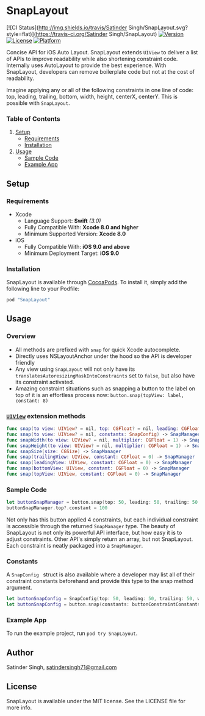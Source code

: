 # SnapLayout

[![CI Status](http://img.shields.io/travis/Satinder Singh/SnapLayout.svg?style=flat)](https://travis-ci.org/Satinder Singh/SnapLayout)
[![Version](https://img.shields.io/cocoapods/v/SnapLayout.svg?style=flat)](http://cocoapods.org/pods/SnapLayout)
[![License](https://img.shields.io/cocoapods/l/SnapLayout.svg?style=flat)](http://cocoapods.org/pods/SnapLayout)
[![Platform](https://img.shields.io/cocoapods/p/SnapLayout.svg?style=flat)](http://cocoapods.org/pods/SnapLayout)

Concise API for iOS Auto Layout. SnapLayout extends `UIView` to deliver a list of APIs to improve readability while also shortening constraint code. Internally uses AutoLayout to provide the best experience. With SnapLayout, developers can remove boilerplate code but not at the cost of readability.

Imagine applying any or all of the following constraints in one line of code: top, leading, trailing, bottom, width, height, centerX, centerY. This is possible with `SnapLayout`.

### Table of Contents
 1. [Setup](#setup)
	* [Requirements](#requirements)
	* [Installation](#installation)
 1. [Usage](#usage)
	* [Sample Code](#sample-code)
	* [Example App](#example-app)

## Setup
### Requirements
* Xcode
  * Language Support: **Swift** *(3.0)*
  * Fully Compatible With: **Xcode 8.0 and higher**
  * Minimum Supported Version: **Xcode 8.0**
* iOS
  * Fully Compatible With: **iOS 9.0 and above**
  * Minimum Deployment Target: **iOS 9.0**

### Installation

SnapLayout is available through [CocoaPods](http://cocoapods.org). To install
it, simply add the following line to your Podfile:

```ruby
pod "SnapLayout"
```

## Usage

### Overview 

* All methods are prefixed with `snap` for quick Xcode autocomplete.
* Directly uses NSLayoutAnchor under the hood so the API is developer friendly
* Any view using `SnapLayout` will not only have its `translatesAutoresizingMaskIntoConstraints` set to `false`, but also have its constraint activated.
* Amazing constraint situations such as snapping a button to the label on top of it is an effortless process now: `button.snap(topView: label, constant: 8)`


### [`UIView`](SnapLayout/Classes/SnapLayout.swift) extension methods
```swift
func snap(to view: UIView? = nil, top: CGFloat? = nil, leading: CGFloat? = nil, bottom: CGFloat? = nil, trailing: CGFloat? = nil, width: CGFloat? = nil, height: CGFloat? = nil, centerX: Bool? = nil, centerY: Bool? = nil) -> ConstraintManager
func snap(to view: UIView? = nil, constants: SnapConfig) -> SnapManager
func snapWidth(to view: UIView? = nil, multiplier: CGFloat = 1) -> SnapManager
func snapHeight(to view: UIView? = nil, multiplier: CGFloat = 1) -> SnapManager
func snapSize(size: CGSize) -> SnapManager
func snap(trailingView: UIView, constant: CGFloat = 0) -> SnapManager
func snap(leadingView: UIView, constant: CGFloat = 0) -> SnapManager
func snap(bottomView: UIView, constant: CGFloat = 0) -> SnapManager
func snap(topView: UIView, constant: CGFloat = 0) -> SnapManager
```

### Sample Code

```swift
let buttonSnapManager = button.snap(top: 50, leading: 50, trailing: 50, width: 30)
buttonSnapManager.top?.constant = 100
```
Not only has this button applied 4 constraints, but each individual constraint is accessible through the returned `SnapManager` type. The beauty of SnapLayout is not only its powerful API interface, but how easy it is to adjust constraints. Other API's simply return an array, but not SnapLayout. Each constraint is neatly packaged into a `SnapManager`.

### Constants
A `SnapConfig ` struct is also available where a developer may list all of their constraint constants beforehand and provide this type to the snap method argument.

```swift
let buttonSnapConfig = SnapConfig(top: 50, leading: 50, trailing: 50, width: 30, centerX: true)
let buttonSnapConfig = button.snap(constants: buttonConstraintConstants)
```

### Example App

To run the example project, run `pod try SnapLayout`.

## Author

Satinder Singh, satindersingh71@gmail.com

## License

SnapLayout is available under the MIT license. See the LICENSE file for more info.

